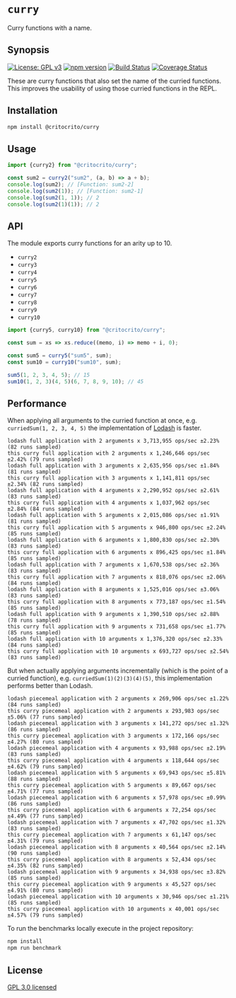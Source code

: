 # `curry`

Curry functions with a name.

## Synopsis

[![License: GPL v3](https://img.shields.io/badge/License-GPL%20v3-blue.svg)](https://www.gnu.org/licenses/gpl-3.0) [![npm version](https://img.shields.io/npm/v/@critocrito/curry.svg?style=flat)](https://www.npmjs.com/package/@critocrito/curry) [![Build Status](https://travis-ci.org/critocrito/curry.svg?branch=master)](https://travis-ci.org/critocrito/curry) [![Coverage Status](https://coveralls.io/repos/github/critocrito/curry/badge.svg)](https://coveralls.io/github/critocrito/curry)

These are curry functions that also set the name of the curried
functions. This improves the usability of using those curried functions in the
REPL.

## Installation

```sh
npm install @critocrito/curry
```

## Usage

```js
import {curry2} from "@critocrito/curry";

const sum2 = curry2("sum2", (a, b) => a + b);
console.log(sum2); // [Function: sum2-2]
console.log(sum2(1)); // [Function: sum2-1]
console.log(sum2(1, 1)); // 2
console.log(sum2(1)(1)); // 2
```

## API

The module exports curry functions for an arity up to 10.

- `curry2`
- `curry3`
- `curry4`
- `curry5`
- `curry6`
- `curry7`
- `curry8`
- `curry9`
- `curry10`

```js
import {curry5, curry10} from "@critocrito/curry";

const sum = xs => xs.reduce((memo, i) => memo + i, 0);

const sum5 = curry5("sum5", sum);
const sum10 = curry10("sum10", sum);

sum5(1, 2, 3, 4, 5); // 15
sum10(1, 2, 3)(4, 5)(6, 7, 8, 9, 10); // 45
```

## Performance

When applying all arguments to the curried function at once,
e.g. `curriedSum(1, 2, 3, 4, 5)` the implementation of
[Lodash](https://lodash.com/) is faster.

```
lodash full application with 2 arguments x 3,713,955 ops/sec ±2.23% (82 runs sampled)
this curry full application with 2 arguments x 1,246,646 ops/sec ±2.42% (79 runs sampled)
lodash full application with 3 arguments x 2,635,956 ops/sec ±1.84% (81 runs sampled)
this curry full application with 3 arguments x 1,141,811 ops/sec ±2.34% (82 runs sampled)
lodash full application with 4 arguments x 2,290,952 ops/sec ±2.61% (83 runs sampled)
this curry full application with 4 arguments x 1,037,962 ops/sec ±2.84% (84 runs sampled)
lodash full application with 5 arguments x 2,015,086 ops/sec ±1.91% (81 runs sampled)
this curry full application with 5 arguments x 946,800 ops/sec ±2.24% (85 runs sampled)
lodash full application with 6 arguments x 1,800,830 ops/sec ±2.30% (83 runs sampled)
this curry full application with 6 arguments x 896,425 ops/sec ±1.84% (85 runs sampled)
lodash full application with 7 arguments x 1,670,538 ops/sec ±2.36% (83 runs sampled)
this curry full application with 7 arguments x 818,076 ops/sec ±2.06% (84 runs sampled)
lodash full application with 8 arguments x 1,525,016 ops/sec ±3.06% (83 runs sampled)
this curry full application with 8 arguments x 773,187 ops/sec ±1.54% (85 runs sampled)
lodash full application with 9 arguments x 1,390,510 ops/sec ±2.88% (78 runs sampled)
this curry full application with 9 arguments x 731,658 ops/sec ±1.77% (85 runs sampled)
lodash full application with 10 arguments x 1,376,320 ops/sec ±2.33% (84 runs sampled)
this curry full application with 10 arguments x 693,727 ops/sec ±2.54% (83 runs sampled)
```

But when actually applying arguments incrementally (which is the point of a
curried function), e.g. `curriedSum(1)(2)(3)(4)(5)`, this implementation
performs better than Lodash.

```
lodash piecemeal application with 2 arguments x 269,906 ops/sec ±1.22% (84 runs sampled)
this curry piecemeal application with 2 arguments x 293,983 ops/sec ±5.06% (77 runs sampled)
lodash piecemeal application with 3 arguments x 141,272 ops/sec ±1.32% (86 runs sampled)
this curry piecemeal application with 3 arguments x 172,166 ops/sec ±4.27% (80 runs sampled)
lodash piecemeal application with 4 arguments x 93,988 ops/sec ±2.19% (83 runs sampled)
this curry piecemeal application with 4 arguments x 118,644 ops/sec ±4.62% (79 runs sampled)
lodash piecemeal application with 5 arguments x 69,943 ops/sec ±5.81% (88 runs sampled)
this curry piecemeal application with 5 arguments x 89,667 ops/sec ±4.71% (77 runs sampled)
lodash piecemeal application with 6 arguments x 57,978 ops/sec ±0.99% (86 runs sampled)
this curry piecemeal application with 6 arguments x 72,254 ops/sec ±4.49% (77 runs sampled)
lodash piecemeal application with 7 arguments x 47,702 ops/sec ±1.32% (83 runs sampled)
this curry piecemeal application with 7 arguments x 61,147 ops/sec ±4.31% (79 runs sampled)
lodash piecemeal application with 8 arguments x 40,564 ops/sec ±2.14% (90 runs sampled)
this curry piecemeal application with 8 arguments x 52,434 ops/sec ±4.35% (82 runs sampled)
lodash piecemeal application with 9 arguments x 34,938 ops/sec ±3.82% (85 runs sampled)
this curry piecemeal application with 9 arguments x 45,527 ops/sec ±4.91% (80 runs sampled)
lodash piecemeal application with 10 arguments x 30,946 ops/sec ±1.21% (85 runs sampled)
this curry piecemeal application with 10 arguments x 40,001 ops/sec ±4.57% (79 runs sampled)
```

To run the benchmarks locally execute in the project repository:

```sh
npm install
npm run benchmark
```

## License

[GPL 3.0 licensed](LICENSE)
